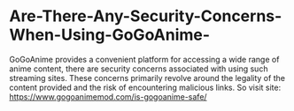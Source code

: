 # Are-There-Any-Security-Concerns-When-Using-GoGoAnime-
GoGoAnime provides a convenient platform for accessing a wide range of anime content, there are security concerns associated with using such streaming sites. These concerns primarily revolve around the legality of the content provided and the risk of encountering malicious links. So visit site: https://www.gogoanimemod.com/is-gogoanime-safe/
